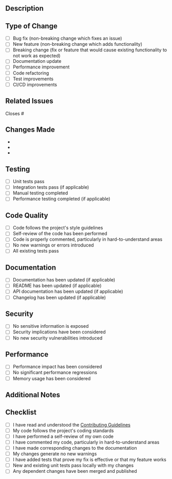## Description

<!-- Provide a brief description of the changes in this PR -->

## Type of Change

<!-- Mark the relevant option with an "x" -->

- [ ] Bug fix (non-breaking change which fixes an issue)
- [ ] New feature (non-breaking change which adds functionality)
- [ ] Breaking change (fix or feature that would cause existing functionality to not work as expected)
- [ ] Documentation update
- [ ] Performance improvement
- [ ] Code refactoring
- [ ] Test improvements
- [ ] CI/CD improvements

## Related Issues

<!-- Link to any related issues using "closes #123" or "relates to #123" -->

Closes #

## Changes Made

<!-- List the main changes made in this PR -->

- 
- 
- 

## Testing

<!-- Describe how you tested these changes -->

- [ ] Unit tests pass
- [ ] Integration tests pass (if applicable)
- [ ] Manual testing completed
- [ ] Performance testing completed (if applicable)

## Code Quality

<!-- Mark the relevant options with an "x" -->

- [ ] Code follows the project's style guidelines
- [ ] Self-review of the code has been performed
- [ ] Code is properly commented, particularly in hard-to-understand areas
- [ ] No new warnings or errors introduced
- [ ] All existing tests pass

## Documentation

<!-- Mark the relevant options with an "x" -->

- [ ] Documentation has been updated (if applicable)
- [ ] README has been updated (if applicable)
- [ ] API documentation has been updated (if applicable)
- [ ] Changelog has been updated (if applicable)

## Security

<!-- Mark the relevant options with an "x" -->

- [ ] No sensitive information is exposed
- [ ] Security implications have been considered
- [ ] No new security vulnerabilities introduced

## Performance

<!-- Mark the relevant options with an "x" (if applicable) -->

- [ ] Performance impact has been considered
- [ ] No significant performance regressions
- [ ] Memory usage has been considered

## Additional Notes

<!-- Add any additional notes, concerns, or context for reviewers -->

## Checklist

<!-- Mark all items as completed with an "x" -->

- [ ] I have read and understood the [Contributing Guidelines](../CONTRIBUTING.md)
- [ ] My code follows the project's coding standards
- [ ] I have performed a self-review of my own code
- [ ] I have commented my code, particularly in hard-to-understand areas
- [ ] I have made corresponding changes to the documentation
- [ ] My changes generate no new warnings
- [ ] I have added tests that prove my fix is effective or that my feature works
- [ ] New and existing unit tests pass locally with my changes
- [ ] Any dependent changes have been merged and published